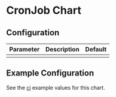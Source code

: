 # CronJob Chart

## Configuration

| Parameter | Description | Default |
|---|---|---|
| | |

## Example Configuration

See the [ci](ci) example values for this chart.
